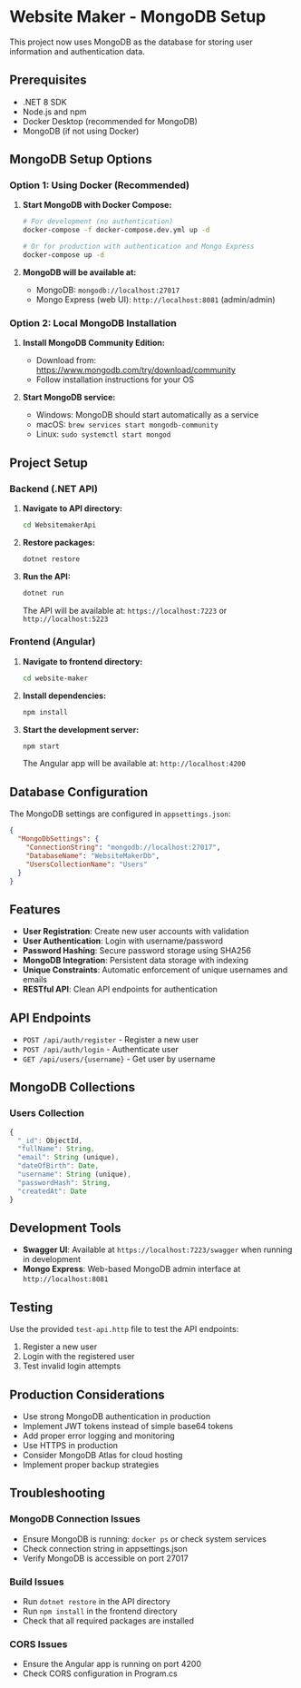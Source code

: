 # Website Maker - MongoDB Setup

This project now uses MongoDB as the database for storing user information and authentication data.

## Prerequisites

- .NET 8 SDK
- Node.js and npm
- Docker Desktop (recommended for MongoDB)
- MongoDB (if not using Docker)

## MongoDB Setup Options

### Option 1: Using Docker (Recommended)

1. **Start MongoDB with Docker Compose:**
   ```bash
   # For development (no authentication)
   docker-compose -f docker-compose.dev.yml up -d
   
   # Or for production with authentication and Mongo Express
   docker-compose up -d
   ```

2. **MongoDB will be available at:**
   - MongoDB: `mongodb://localhost:27017`
   - Mongo Express (web UI): `http://localhost:8081` (admin/admin)

### Option 2: Local MongoDB Installation

1. **Install MongoDB Community Edition:**
   - Download from: https://www.mongodb.com/try/download/community
   - Follow installation instructions for your OS

2. **Start MongoDB service:**
   - Windows: MongoDB should start automatically as a service
   - macOS: `brew services start mongodb-community`
   - Linux: `sudo systemctl start mongod`

## Project Setup

### Backend (.NET API)

1. **Navigate to API directory:**
   ```bash
   cd WebsitemakerApi
   ```

2. **Restore packages:**
   ```bash
   dotnet restore
   ```

3. **Run the API:**
   ```bash
   dotnet run
   ```

   The API will be available at: `https://localhost:7223` or `http://localhost:5223`

### Frontend (Angular)

1. **Navigate to frontend directory:**
   ```bash
   cd website-maker
   ```

2. **Install dependencies:**
   ```bash
   npm install
   ```

3. **Start the development server:**
   ```bash
   npm start
   ```

   The Angular app will be available at: `http://localhost:4200`

## Database Configuration

The MongoDB settings are configured in `appsettings.json`:

```json
{
  "MongoDbSettings": {
    "ConnectionString": "mongodb://localhost:27017",
    "DatabaseName": "WebsiteMakerDb",
    "UsersCollectionName": "Users"
  }
}
```

## Features

- **User Registration**: Create new user accounts with validation
- **User Authentication**: Login with username/password
- **Password Hashing**: Secure password storage using SHA256
- **MongoDB Integration**: Persistent data storage with indexing
- **Unique Constraints**: Automatic enforcement of unique usernames and emails
- **RESTful API**: Clean API endpoints for authentication

## API Endpoints

- `POST /api/auth/register` - Register a new user
- `POST /api/auth/login` - Authenticate user
- `GET /api/users/{username}` - Get user by username

## MongoDB Collections

### Users Collection
```javascript
{
  "_id": ObjectId,
  "fullName": String,
  "email": String (unique),
  "dateOfBirth": Date,
  "username": String (unique),
  "passwordHash": String,
  "createdAt": Date
}
```

## Development Tools

- **Swagger UI**: Available at `https://localhost:7223/swagger` when running in development
- **Mongo Express**: Web-based MongoDB admin interface at `http://localhost:8081`

## Testing

Use the provided `test-api.http` file to test the API endpoints:

1. Register a new user
2. Login with the registered user
3. Test invalid login attempts

## Production Considerations

- Use strong MongoDB authentication in production
- Implement JWT tokens instead of simple base64 tokens
- Add proper error logging and monitoring
- Use HTTPS in production
- Consider MongoDB Atlas for cloud hosting
- Implement proper backup strategies

## Troubleshooting

### MongoDB Connection Issues
- Ensure MongoDB is running: `docker ps` or check system services
- Check connection string in appsettings.json
- Verify MongoDB is accessible on port 27017

### Build Issues
- Run `dotnet restore` in the API directory
- Run `npm install` in the frontend directory
- Check that all required packages are installed

### CORS Issues
- Ensure the Angular app is running on port 4200
- Check CORS configuration in Program.cs
